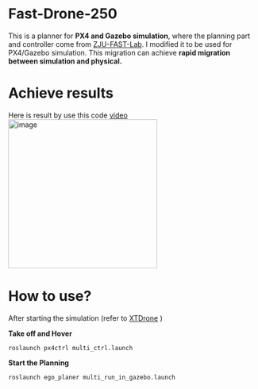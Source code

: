 # Fast-Drone-250
This is a planner for **PX4 and Gazebo simulation**, where the planning part and controller come from [ZJU-FAST-Lab](https://github.com/ZJU-FAST-Lab/Fast-Drone-250).
I modified it to be used for PX4/Gazebo simulation. This migration can achieve **rapid migration between simulation and physical.**
# Achieve results
Here is result by use this code [video]( https://www.bilibili.com/video/BV1C2B2YrEfU/?share_source=copy_web&vd_source=694800f4f1ae99186a15066decbc1bc2)
<img src="https://github.com/user-attachments/assets/2379b1f9-1222-418b-a035-910554b53d3f" alt="image" width="300">
# How to use?
After starting the simulation (refer to [XTDrone](https://github.com/robin-shaun/XTDrone) )

**Take off and Hover**

`roslaunch px4ctrl multi_ctrl.launch`

**Start the Planning**

`roslaunch ego_planer multi_run_in_gazebo.launch` 

